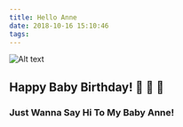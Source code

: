 ```yaml
---
title: Hello Anne
date: 2018-10-16 15:10:46
tags:
---
```


![Alt text](https://static.laravelacademy.org/wp-content/uploads/2016/06/laravel-birthday.jpg)

## Happy Baby Birthday! :birthday: :strawberry: :melon:
### Just Wanna Say Hi To My Baby Anne!